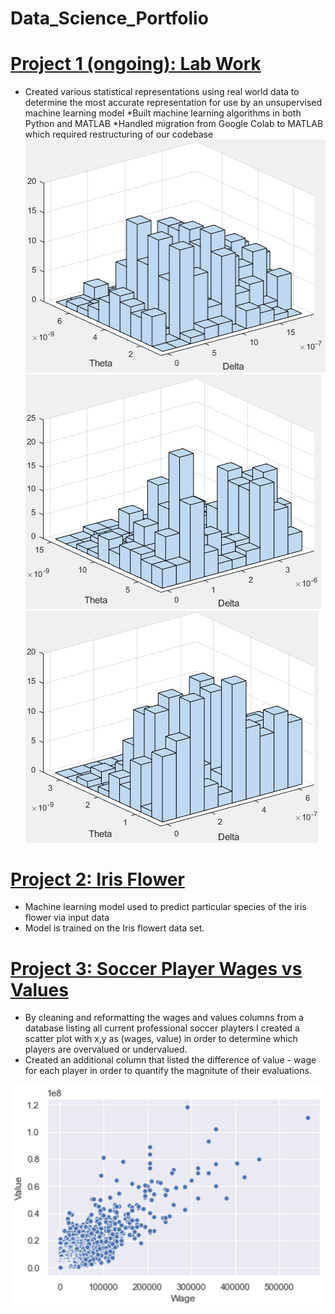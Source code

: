 # Data_Science_Portfolio

# [Project 1 (ongoing): Lab Work](https://github.com/mcooper98/lab_work)
* Created various statistical representations using real world data to determine the most accurate representation for use by an unsupervised machine learning model
*Built machine learning algorithms in both Python and MATLAB
*Handled migration from Google Colab to MATLAB which required restructuring of our codebase
![](https://github.com/mcooper98/Data_Science_Portfolio/blob/main/Images/Choco20_mvkde.png)
![](https://github.com/mcooper98/Data_Science_Portfolio/blob/main/Images/Drag12_mvkde.png)
![](https://github.com/mcooper98/Data_Science_Portfolio/blob/main/Images/Drag13_mvkde.png)

# [Project 2: Iris Flower](https://github.com/mcooper98/iris_flower)
* Machine learning model used to predict particular species of the iris flower via input data
* Model is trained on the Iris flowert data set. 

# [Project 3: Soccer Player Wages vs Values](https://github.com/mcooper98/Soccer_wage_vs_value)
* By cleaning and reformatting the wages and values columns from a database listing all current professional soccer playters I created a scatter plot with x,y as (wages, value) in order to determine which players are overvalued or undervalued. 
* Created an additional column that listed the difference of value - wage for each player in order to quantify the magnitute of their evaluations. 

![](https://github.com/mcooper98/Data_Science_Portfolio/blob/main/Images/soccer2019_wages_vs_values.png)
